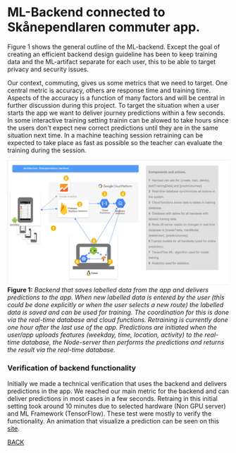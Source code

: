 # ML-Backend connected to Skånependlaren commuter app.
Figure 1 shows the general outline of the ML-backend. Except the goal of creating an efficient backend design guideline has been to keep training data and the ML-artifact separate for each user, this to be able to target privacy and security issues.

Our context, commuting, gives us some metrics that we need to target. One central metric is accuracy, others are response time and training time. Aspects of the accuracy is a function of many factors and will be central in further discussion during this project. To target the situation when a user starts the app we want to deliver journey predictions within a few seconds. In some interactive training setting trainin can be alowed to take hours since the users don't expect new correct predictions until they are in the same situation next time. In a machine teaching session retraining can be expected to take place as fast as possible so the teacher can evaluate the training during the session.

![Backend](../images/backend_skanependlaren.png)
**Figure 1:** *Backend that saves labelled data from the app and delivers predictions to the app. When new labelled data is entered by the user (this could be done explicitly or when the user selects a new route) the labelled data is saved and can be used for training. The coordination for this is done via the real-time database and cloud functions. Retraining is currently done one hour after the last use of the app. Predictions are initiated when the user/app uploads features (weekday, time, location, activity) to the real-time database, the Node-server then performs the predictions and returns the result via the real-time database.*

### Verification of backend functionality
Initially we made a technical verification that uses the backend and delivers predictions in the app. We reached our main metric for the backend and can deliver predictions in most cases in a few seconds. Retraing in this initial setting took around 10 minutes due to selected hardware (Non GPU server) and ML Framework (TensorFlow). These test were mostly to verify the functionality. An animation that visualize a prediction can be seen on this [site](https://skanependlaren.firebaseapp.com/).

[BACK](../README.md)
